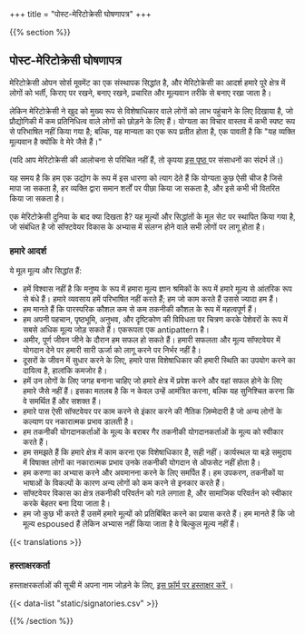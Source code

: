 
+++
title = "पोस्ट-मेरिटोक्रेसी घोषणापत्र"
+++

{{% section %}}

## पोस्ट-मेरिटोक्रेसी घोषणापत्र

मेरिटोक्रेसी ओपन सोर्स मूवमेंट का एक संस्थापक सिद्धांत है, और मेरिटोक्रेसी का आदर्श हमारे पूरे क्षेत्र में लोगों को भर्ती, किराए पर रखने, बनाए रखने, प्रचारित और मूल्यवान तरीके से बनाए रखा जाता है।

लेकिन मेरिटोक्रेसी ने खुद को मुख्य रूप से विशेषाधिकार वाले लोगों को लाभ पहुंचाने के लिए दिखाया है, जो प्रौद्योगिकी में कम प्रतिनिधित्व वाले लोगों को छोड़ने के लिए हैं। योग्यता का विचार वास्तव में कभी स्पष्ट रूप से परिभाषित नहीं किया गया है; बल्कि, यह मान्यता का एक रूप प्रतीत होता है, एक पावती है कि "यह व्यक्ति मूल्यवान है क्योंकि वे मेरे जैसे हैं।"

(यदि आप मेरिटोक्रेसी की आलोचना से परिचित नहीं हैं, तो कृपया <a href="/meritocracy/"> इस पृष्ठ </a> पर संसाधनों का संदर्भ लें।)

यह समय है कि हम एक उद्योग के रूप में इस धारणा को त्याग देते हैं कि योग्यता कुछ ऐसी चीज है जिसे मापा जा सकता है, हर व्यक्ति द्वारा समान शर्तों पर पीछा किया जा सकता है, और इसे कभी भी वितरित किया जा सकता है।

एक मेरिटोक्रेसी दुनिया के बाद क्या दिखता है? यह मूल्यों और सिद्धांतों के मूल सेट पर स्थापित किया गया है, जो संबंधित है जो सॉफ्टवेयर विकास के अभ्यास में संलग्न होने वाले सभी लोगों पर लागू होता है।

### हमारे आदर्श

ये मूल मूल्य और सिद्धांत हैं:

* हमें विश्वास नहीं है कि मनुष्य के रूप में हमारा मूल्य ज्ञान श्रमिकों के रूप में हमारे मूल्य से आंतरिक रूप से बंधे हैं। हमारे व्यवसाय हमें परिभाषित नहीं करते हैं; हम जो काम करते हैं उससे ज्यादा हम हैं।
* हम मानते हैं कि पारस्परिक कौशल कम से कम तकनीकी कौशल के रूप में महत्वपूर्ण हैं।
* हम अपनी पहचान, पृष्ठभूमि, अनुभव, और दृष्टिकोण की विविधता पर चित्रण करके पेशेवरों के रूप में सबसे अधिक मूल्य जोड़ सकते हैं। एकरूपता एक antipattern है।
* अमीर, पूर्ण जीवन जीने के दौरान हम सफल हो सकते हैं। हमारी सफलता और मूल्य सॉफ्टवेयर में योगदान देने पर हमारी सारी ऊर्जा को लागू करने पर निर्भर नहीं है।
* दूसरों के जीवन में सुधार करने के लिए, हमारे पास विशेषाधिकार की हमारी स्थिति का उपयोग करने का दायित्व है, हालांकि कमजोर है।
* हमें उन लोगों के लिए जगह बनाना चाहिए जो हमारे क्षेत्र में प्रवेश करने और वहां सफल होने के लिए हमारे जैसे नहीं हैं। इसका मतलब है कि न केवल उन्हें आमंत्रित करना, बल्कि यह सुनिश्चित करना कि वे समर्थित हैं और सशक्त हैं।
* हमारे पास ऐसी सॉफ्टवेयर पर काम करने से इंकार करने की नैतिक ज़िम्मेदारी है जो अन्य लोगों के कल्याण पर नकारात्मक प्रभाव डालती है।
* हम तकनीकी योगदानकर्ताओं के मूल्य के बराबर गैर तकनीकी योगदानकर्ताओं के मूल्य को स्वीकार करते हैं।
* हम समझते हैं कि हमारे क्षेत्र में काम करना एक विशेषाधिकार है, सही नहीं। कार्यस्थल या बड़े समुदाय में विषाक्त लोगों का नकारात्मक प्रभाव उनके तकनीकी योगदान से ऑफसेट नहीं होता है।
* हम करुणा का अभ्यास करने और अवमानना ​​करने के लिए समर्पित हैं। हम उपकरण, तकनीकों या भाषाओं के विकल्पों के कारण अन्य लोगों को कम करने से इनकार करते हैं।
* सॉफ्टवेयर विकास का क्षेत्र तकनीकी परिवर्तन को गले लगाता है, और सामाजिक परिवर्तन को स्वीकार करके बेहतर बना दिया जाता है।
* हम जो कुछ भी करते हैं उसमें हमारे मूल्यों को प्रतिबिंबित करने का प्रयास करते हैं। हम मानते हैं कि जो मूल्य espoused हैं लेकिन अभ्यास नहीं किया जाता है वे बिल्कुल मूल्य नहीं हैं।

{{< translations >}}

### हस्ताक्षरकर्ता

<p class="callout">
  हस्ताक्षरकर्ताओं की सूची में अपना नाम जोड़ने के लिए, <a href="https://goo.gl/forms/9JT45K1iuKcBSPFj2"> इस फ़ॉर्म पर हस्ताक्षर करें </a>।
</p>

{{< data-list "static/signatories.csv" >}}

{{% /section %}}

